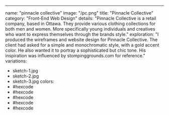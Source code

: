 ---
name: "pinnacle collective"
image: "/pc.png"
title: "Pinnacle Collective"
category: "Front-End Web Design"
details: "Pinnacle Collective is a retail company, based in Ottawa. They provide various clothing collections for both men and women. More specifically young individuals and creatives who want to express themselves through the brands style."
exploration: "I produced the wireframes and website design for Pinnacle Collective. The client had asked for a simple and monochromatic style, with a gold accent color. He also wanted it to portray a sophisticated but chic tone. His inspiration was influenced by stompinggrounds.com for reference."
variations:
  - sketch-1.jpg
  - sketch-2.jpg
  - sketch-3.jpg
colors:
  - #hexcode
  - #hexcode
  - #hexcode
  - #hexcode
  - #hexcode
